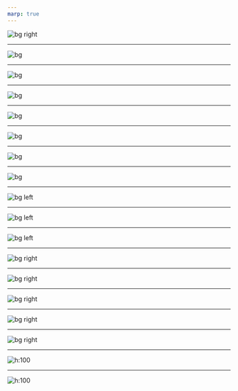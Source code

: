 ```yaml
---
marp: true
---
```

![bg right](https://raw.githubusercontent.com/chef/architecture-center/main/marp/images/logo.png)

---
<!-- _backgroundColor: #2486f9 -->
![bg](https://raw.githubusercontent.com/chef/architecture-center/main/marp/images/bg-blue-quote.png)

---
<!-- _backgroundColor: #2486f9 -->
![bg](https://raw.githubusercontent.com/chef/architecture-center/main/marp/images/bg-blue-split.png)

---
<!-- _backgroundColor: #2486f9 -->
![bg](https://raw.githubusercontent.com/chef/architecture-center/main/marp/images/bg-blue.png)


---
![bg](https://raw.githubusercontent.com/chef/architecture-center/main/marp/images/bg-gray.png)

---
<!-- _backgroundColor: #0aba58 -->
![bg](https://raw.githubusercontent.com/chef/architecture-center/main/marp/images/bg-green-quote.png)

---
<!-- _backgroundColor: #0aba58 -->
![bg](https://raw.githubusercontent.com/chef/architecture-center/main/marp/images/bg-green-split.png)

---
<!-- _backgroundColor: #0aba58 -->
![bg](https://raw.githubusercontent.com/chef/architecture-center/main/marp/images/bg-green.png)

---
![bg left](https://raw.githubusercontent.com/chef/architecture-center/main/marp/images/left-blue-1.png)

---
![bg left](https://raw.githubusercontent.com/chef/architecture-center/main/marp/images/left-blue-2.png)

---
![bg left](https://raw.githubusercontent.com/chef/architecture-center/main/marp/images/left-green-1.png)

---
![bg right](https://raw.githubusercontent.com/chef/architecture-center/main/marp/images/right-accent-gray.png)

---
![bg right](https://raw.githubusercontent.com/chef/architecture-center/main/marp/images/right-blue-1.png)

---
![bg right](https://raw.githubusercontent.com/chef/architecture-center/main/marp/images/right-green-1.png)

---
![bg right](https://raw.githubusercontent.com/chef/architecture-center/main/marp/images/right-green-2.png)

---
![bg right](https://raw.githubusercontent.com/chef/architecture-center/main/marp/images/right-quote-blue.png)

---
![h:100](https://raw.githubusercontent.com/chef/architecture-center/main/marp/images/top-blue.png)

---
![h:100](https://raw.githubusercontent.com/chef/architecture-center/main/marp/images/top-green.png)